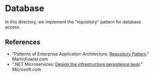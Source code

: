 # Database

In this directory, we implement the "repository" pattern for database access.

## References

- "Patterns of Enterprise Application Architecture: [Repository Pattern][1]." MartinFowler.com
- ".NET Microservices: [Design the infrastructure persistence layer][2]." Microsoft.com


[1]: https://martinfowler.com/eaaCatalog/repository.html
[2]: https://learn.microsoft.com/en-us/dotnet/architecture/microservices/microservice-ddd-cqrs-patterns/infrastructure-persistence-layer-design
